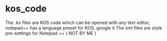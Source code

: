 # kos_code
The .ks files are KOS code which can be opened with any text editor, notepad++ has a language preset for KOS, google it
The xml files are style pre-settings for Notepad ++ ( NOT BY ME )
